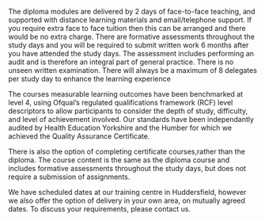
The diploma modules are delivered by 2 days of face-to-face teaching, and supported with distance learning materials and email/telephone support. If you require extra face to face tuition then this can be arranged and there would be no extra charge. There are formative assessments throughout the study days and you will be required to submit written work 6 months after you have attended the study days. The assessment includes performing an audit and is therefore an integral part of general practice. There is no unseen written examination. There will always be a maximum of 8 delegates per study day to enhance the learning experience

The courses measurable learning outcomes have been benchmarked at level 4, using Ofqual’s regulated qualifications framework (RCF) level descriptors to allow participants to consider the depth of study, difficulty, and level of achievement involved.  Our standards have been independantly audited by Health Education Yorkshire and the Humber for which we achieved the Quality Assurance Certificate.

There is also the option of completing certificate courses,rather than the diploma. The course content is the same as the diploma course and includes formative assessments throughout the study days, but does not require a submission of assignments. 

We have scheduled dates at our training centre in Huddersfield, however we also offer the option of delivery in your own area, on mutually agreed dates. To discuss your requirements, please contact us.




